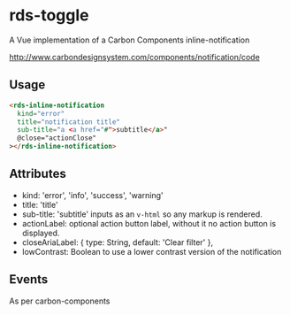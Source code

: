 # rds-toggle

A Vue implementation of a Carbon Components inline-notification

http://www.carbondesignsystem.com/components/notification/code

## Usage

```html
<rds-inline-notification
  kind="error"
  title="notification title"
  sub-title="a <a href="#">subtitle</a>"
  @close="actionClose"
></rds-inline-notification>
```

## Attributes

- kind: 'error', 'info', 'success', 'warning'
- title: 'title'
- sub-title: 'subtitle' inputs as an `v-html` so any markup is rendered.
- actionLabel: optional action button label, without it no action button is displayed.
- closeAriaLabel: { type: String, default: 'Clear filter' },
- lowContrast: Boolean to use a lower contrast version of the notification

## Events

As per carbon-components
